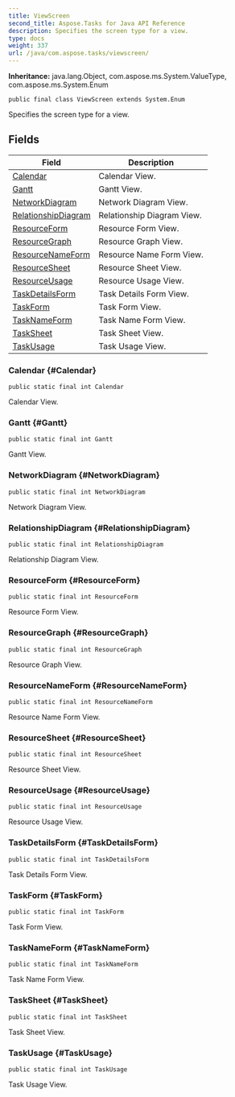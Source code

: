 ```yaml
---
title: ViewScreen
second_title: Aspose.Tasks for Java API Reference
description: Specifies the screen type for a view.
type: docs
weight: 337
url: /java/com.aspose.tasks/viewscreen/
---
```


**Inheritance:**
java.lang.Object, com.aspose.ms.System.ValueType, com.aspose.ms.System.Enum
```
public final class ViewScreen extends System.Enum
```

Specifies the screen type for a view.
## Fields

| Field | Description |
| --- | --- |
| [Calendar](#Calendar) | Calendar View. |
| [Gantt](#Gantt) | Gantt View. |
| [NetworkDiagram](#NetworkDiagram) | Network Diagram View. |
| [RelationshipDiagram](#RelationshipDiagram) | Relationship Diagram View. |
| [ResourceForm](#ResourceForm) | Resource Form View. |
| [ResourceGraph](#ResourceGraph) | Resource Graph View. |
| [ResourceNameForm](#ResourceNameForm) | Resource Name Form View. |
| [ResourceSheet](#ResourceSheet) | Resource Sheet View. |
| [ResourceUsage](#ResourceUsage) | Resource Usage View. |
| [TaskDetailsForm](#TaskDetailsForm) | Task Details Form View. |
| [TaskForm](#TaskForm) | Task Form View. |
| [TaskNameForm](#TaskNameForm) | Task Name Form View. |
| [TaskSheet](#TaskSheet) | Task Sheet View. |
| [TaskUsage](#TaskUsage) | Task Usage View. |
### Calendar {#Calendar}
```
public static final int Calendar
```


Calendar View.

### Gantt {#Gantt}
```
public static final int Gantt
```


Gantt View.

### NetworkDiagram {#NetworkDiagram}
```
public static final int NetworkDiagram
```


Network Diagram View.

### RelationshipDiagram {#RelationshipDiagram}
```
public static final int RelationshipDiagram
```


Relationship Diagram View.

### ResourceForm {#ResourceForm}
```
public static final int ResourceForm
```


Resource Form View.

### ResourceGraph {#ResourceGraph}
```
public static final int ResourceGraph
```


Resource Graph View.

### ResourceNameForm {#ResourceNameForm}
```
public static final int ResourceNameForm
```


Resource Name Form View.

### ResourceSheet {#ResourceSheet}
```
public static final int ResourceSheet
```


Resource Sheet View.

### ResourceUsage {#ResourceUsage}
```
public static final int ResourceUsage
```


Resource Usage View.

### TaskDetailsForm {#TaskDetailsForm}
```
public static final int TaskDetailsForm
```


Task Details Form View.

### TaskForm {#TaskForm}
```
public static final int TaskForm
```


Task Form View.

### TaskNameForm {#TaskNameForm}
```
public static final int TaskNameForm
```


Task Name Form View.

### TaskSheet {#TaskSheet}
```
public static final int TaskSheet
```


Task Sheet View.

### TaskUsage {#TaskUsage}
```
public static final int TaskUsage
```


Task Usage View.

